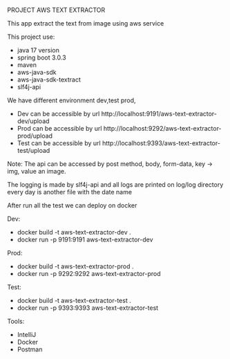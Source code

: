 PROJECT AWS TEXT EXTRACTOR

This app extract the text from image using aws service

This project use:
- java 17 version
- spring boot 3.0.3
- maven 
- aws-java-sdk 
- aws-java-sdk-textract
- slf4j-api

We have different environment dev,test prod,
- Dev can be accessible by url http://localhost:9191/aws-text-extractor-dev/upload
- Prod can be accessible by url http://localhost:9292/aws-text-extractor-prod/upload
- Test can be accessible by url http://localhost:9393/aws-text-extractor-test/upload

Note: The api can be accessed by post method, body, form-data, key -> img, value an image.

The logging is made by slf4j-api  and all logs are printed on log/log directory every day
is another file with the date name

After run all the test we can deploy on docker

Dev: 
- docker build -t aws-text-extractor-dev .  
- docker run -p 9191:9191 aws-text-extractor-dev 

Prod:
- docker build -t aws-text-extractor-prod .
- docker run -p 9292:9292 aws-text-extractor-prod

Test:
- docker build -t aws-text-extractor-test .
- docker run -p 9393:9393 aws-text-extractor-test 

Tools:
- IntelliJ
- Docker
- Postman
